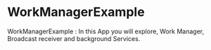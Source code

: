 # WorkManagerExample
WorkManagerExample : In this App you will explore, Work Manager, Broadcast receiver and background Services.

